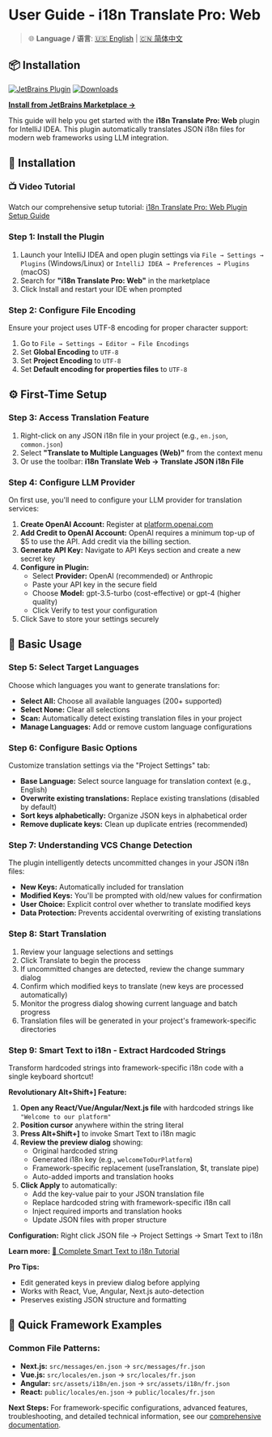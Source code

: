 # User Guide - i18n Translate Pro: Web

> 🌐 **Language / 语言**: [🇺🇸 English](user-guide.md) | [🇨🇳 简体中文](user-guide.zh.md)

## 📦 Installation

[![JetBrains Plugin](https://img.shields.io/jetbrains/plugin/v/28020-i18n-translate-pro-web.svg)](https://plugins.jetbrains.com/plugin/28020-i18n-translate-pro-web)
[![Downloads](https://img.shields.io/jetbrains/plugin/d/28020-i18n-translate-pro-web.svg)](https://plugins.jetbrains.com/plugin/28020-i18n-translate-pro-web)

**[Install from JetBrains Marketplace →](https://plugins.jetbrains.com/plugin/28020-i18n-translate-pro-web)**

This guide will help you get started with the **i18n Translate Pro: Web** plugin for IntelliJ IDEA. This plugin automatically translates JSON i18n files for modern web frameworks using LLM integration.

## 🚀 Installation

### 📺 Video Tutorial
Watch our comprehensive setup tutorial: [i18n Translate Pro: Web Plugin Setup Guide](https://www.youtube.com/watch?v=Uj9GH283Wdw)

### Step 1: Install the Plugin
1. Launch your IntelliJ IDEA and open plugin settings via `File → Settings → Plugins` (Windows/Linux) or `IntelliJ IDEA → Preferences → Plugins` (macOS)
2. Search for **"i18n Translate Pro: Web"** in the marketplace
3. Click Install and restart your IDE when prompted

### Step 2: Configure File Encoding
Ensure your project uses UTF-8 encoding for proper character support:
1. Go to `File → Settings → Editor → File Encodings`
2. Set **Global Encoding** to `UTF-8`
3. Set **Project Encoding** to `UTF-8`
4. Set **Default encoding for properties files** to `UTF-8`

## ⚙️ First-Time Setup

### Step 3: Access Translation Feature
1. Right-click on any JSON i18n file in your project (e.g., `en.json`, `common.json`)
2. Select **"Translate to Multiple Languages (Web)"** from the context menu
3. Or use the toolbar: **i18n Translate Web → Translate JSON i18n File**

### Step 4: Configure LLM Provider
On first use, you'll need to configure your LLM provider for translation services:

1. **Create OpenAI Account:** Register at [platform.openai.com](https://platform.openai.com/)
2. **Add Credit to OpenAI Account:** OpenAI requires a minimum top-up of $5 to use the API. Add credit via the billing section.
3. **Generate API Key:** Navigate to API Keys section and create a new secret key
4. **Configure in Plugin:**
   - Select **Provider:** OpenAI (recommended) or Anthropic
   - Paste your API key in the secure field
   - Choose **Model:** gpt-3.5-turbo (cost-effective) or gpt-4 (higher quality)
   - Click Verify to test your configuration
5. Click Save to store your settings securely

## 🎯 Basic Usage

### Step 5: Select Target Languages
Choose which languages you want to generate translations for:
- **Select All:** Choose all available languages (200+ supported)
- **Select None:** Clear all selections
- **Scan:** Automatically detect existing translation files in your project
- **Manage Languages:** Add or remove custom language configurations

### Step 6: Configure Basic Options
Customize translation settings via the "Project Settings" tab:
- **Base Language:** Select source language for translation context (e.g., English)
- **Overwrite existing translations:** Replace existing translations (disabled by default)
- **Sort keys alphabetically:** Organize JSON keys in alphabetical order
- **Remove duplicate keys:** Clean up duplicate entries (recommended)

### Step 7: Understanding VCS Change Detection
The plugin intelligently detects uncommitted changes in your JSON i18n files:
- **New Keys:** Automatically included for translation
- **Modified Keys:** You'll be prompted with old/new values for confirmation
- **User Choice:** Explicit control over whether to translate modified keys
- **Data Protection:** Prevents accidental overwriting of existing translations

### Step 8: Start Translation
1. Review your language selections and settings
2. Click Translate to begin the process
3. If uncommitted changes are detected, review the change summary dialog
4. Confirm which modified keys to translate (new keys are processed automatically)
5. Monitor the progress dialog showing current language and batch progress
6. Translation files will be generated in your project's framework-specific directories

### Step 9: Smart Text to i18n - Extract Hardcoded Strings

Transform hardcoded strings into framework-specific i18n code with a single keyboard shortcut!

**Revolutionary Alt+Shift+] Feature:**
1. **Open any React/Vue/Angular/Next.js file** with hardcoded strings like `"Welcome to our platform"`
2. **Position cursor** anywhere within the string literal
3. **Press Alt+Shift+]** to invoke Smart Text to i18n magic
4. **Review the preview dialog** showing:
   - Original hardcoded string
   - Generated i18n key (e.g., `welcomeToOurPlatform`)
   - Framework-specific replacement (useTranslation, $t, translate pipe)
   - Auto-added imports and translation hooks
5. **Click Apply** to automatically:
   - Add the key-value pair to your JSON translation file
   - Replace hardcoded string with framework-specific i18n call
   - Inject required imports and translation hooks
   - Update JSON files with proper structure

**Configuration:** Right click JSON file → Project Settings → Smart Text to i18n

**Learn more:** [📖 Complete Smart Text to i18n Tutorial](smart-text-to-i18n-tutorial.md)

**Pro Tips:**
- Edit generated keys in preview dialog before applying
- Works with React, Vue, Angular, Next.js auto-detection
- Preserves existing JSON structure and formatting

## 📁 Quick Framework Examples

### Common File Patterns:
- **Next.js:** `src/messages/en.json` → `src/messages/fr.json`
- **Vue.js:** `src/locales/en.json` → `src/locales/fr.json`
- **Angular:** `src/assets/i18n/en.json` → `src/assets/i18n/fr.json`
- **React:** `public/locales/en.json` → `public/locales/fr.json`

**Next Steps:** For framework-specific configurations, advanced features, troubleshooting, and detailed technical information, see our [comprehensive documentation](additional-information.md).